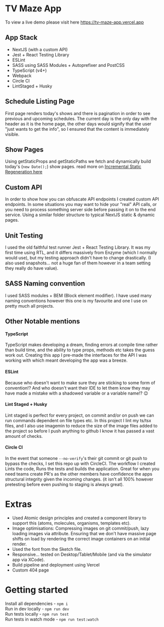 # TV Maze App

To view a live demo please visit here https://tv-maze-app.vercel.app

## App Stack
- NextJS (with a custom API)
- Jest + React Testing Library
- ESLint
- SASS using SASS Modules + Autoprefixer and PostCSS
- TypeScript (v4+)
- Webpack
- Circle CI
- LintStaged + Husky

## Schedule Listing Page

First page renders today's shows and there is pagination in order to see previous and upcoming schedules. The current day is the only day with the header as it is the home page, the other days would signify that the user "just wants to get the info", so I ensured that the content is immediately visible.

## Show Pages

Using getStaticProps and getStaticPaths we fetch and dynamically build today's (`new Date();`) show pages. read more on [Incremental Static Regeneration here](https://nextjs.org/docs/basic-features/data-fetching#incremental-static-regeneration)

## Custom API

In order to show how you can obfuscate API endpoints I created custom API endpoints. In some situations you may want to hide your "real" API calls, or you need to process something server side before passing it on to the end service. Using a similar folder structure to typical NextJS static & dynamic pages.

## Unit Testing

I used the old faithful test runner Jest + React Testing Library. It was my first time using RTL, and it differs massively from Enzyme (which I normally would use), but my testing approach didn't have to change drastically. (I also used snapshots... not a huge fan of them however in a team setting they really do have value).

## SASS Naming convention

I used SASS modules + BEM (Block element modifier). I have used many naming conventions however this one is my favourite and one I use on pretty much all projects.

## Other Notable mentions

#### TypeScript

TypeScript makes developing a dream, finding errors at compile time rather than build time, and the ability to type props, methods etc takes the guess work out. Creating this app I pre-made the interfaces for the API I was working with which meant developing the app was a breeze.

#### ESLint

Because who doesn't want to make sure they are sticking to some form of convention!? And who doesn't want their IDE to let them know they may have made a mistake with a shadowed variable or a variable name!? 😉

#### Lint Staged + Husky

Lint staged is perfect for every project, on commit and/or on push we can run commands dependent on file types etc. In this project I lint my ts/tsx files, and I also use imagemin to reduce the size of the image files added to the project so before I push anything to github I know it has passed a vast amount of checks.

#### Circle CI

In the event that someone `--no-verify`'s their git commit or git push to bypass the checks, I set this repo up with CircleCI. The workflow I created Lints the code, Runs the tests and builds the application. Great for when you need teams create PR's as the other members have confidence the apps structural integrity given the incoming changes. (it isn't all 100% however pretesting before even pushing to staging is always great).

# Extras
- Used Atomic design principles and created a component library to support this (atoms, molecules, organisms, templates etc).
- Image optimisations: Compressing images on git commit/push, lazy loading images via attribute. Ensuring that we don't have massive page shifts on load by rendering the correct image containers on an initial render.
- Used the font from the Sketch file.
- Responsive... tested on Desktop/Tablet/Mobile (and via the simulator app via XCode).
- Build pipeline and deployment using Vercel
- Custom 404 page

# Getting started

Install all dependencies - `npm i`  
Run in dev locally - `npm run dev`  
Run tests locally - `npm run test`  
Run tests in watch mode - `npm run test:watch`
